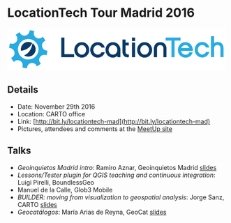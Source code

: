 # LocationTech Tour Madrid 2016

![logo](https://github.com/GeoinquietosMadrid/locationtech16-talks/blob/master/img/locationtech_logo.png)

## Details

* Date: November 29th 2016
* Location: CARTO office
* Link: [http://bit.ly/locationtech-mad](http://bit.ly/locationtech-mad)
* Pictures, attendees and comments at the [MeetUp site](https://www.meetup.com/Geoinquietos-MAD/events/235732493/)

## Talks

* *Geoinquietos Madrid intro*: Ramiro Aznar, Geoinquietos Madrid [slides](https://docs.google.com/presentation/d/1AwyE5xL0a49ImKJJav6vJ9RHwdFnAwaP8YnvEg9Ic4I/edit?usp=sharing)
* *Lessons/Tester plugin for QGIS teaching and continuous integration*: Luigi Pirelli, BoundlessGeo
* Manuel de la Calle, Glob3 Mobile 
* *BUILDER: moving from visualization to geospatial analysis*: Jorge Sanz, CARTO [slides](https://docs.google.com/presentation/d/1LeionaGJpvn6V-dtWYF1dOhpHXC2vxzAhExlFCxZ9_s/edit?usp=sharing)
* *Geocatálogos*: María Arias de Reyna, GeoCat [slides](https://delawen.github.io/slides/2016/LocationTech/#/)

